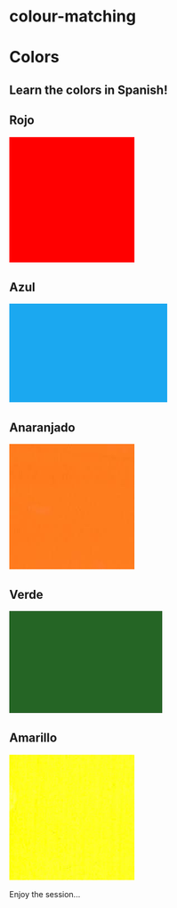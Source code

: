 # colour-matching
<html lang="en">

<head>
  <meta charset="UTF-8">
  <title>Spanish Vocabulary</title>
  <link rel="stylesheet" href="./style.css" />
</head>

<body>
  <h1>Colors</h1>
  <h2>Learn the colors in Spanish!</h2>
  <h2 class="color-title" id="red">Rojo</h2>
  <img class="color" src="red.png" alt="red" />

  <h2 class="color-title" id="blue">Azul</h2>
  <img src="blue.png" alt="blue" />

  <h2 class="color-title" id="orange">Anaranjado</h2>
  <img src="orange.png" alt="orange" />

  <h2 class="color-title" id="green">Verde</h2>
  <img src="green.png" alt="green" />

  <h2 class="color-title" id="yellow">Amarillo</h2>
  <img src="yellow.png" alt="yellow" />
</body>

</html>




Enjoy the session...
